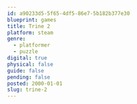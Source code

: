 ```yaml
---
id: a90233d5-5f65-4df5-86e7-5b182b377e30
blueprint: games
title: Trine 2
platform: steam
genre:
  - platformer
  - puzzle
digital: true
physical: false
guide: false
pending: false
posted: 2000-01-01
slug: trine-2
---
```

